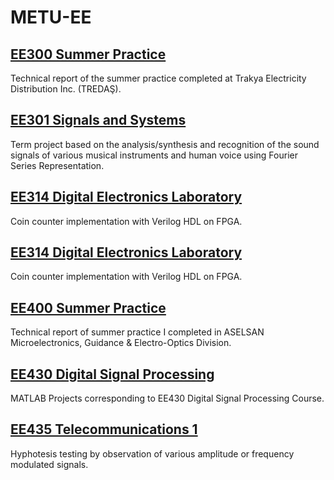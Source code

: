 # METU-EE

## [EE300 Summer Practice](EE300)
Technical report of the summer practice completed at Trakya Electricity Distribution Inc. (TREDAŞ).

## [EE301 Signals and Systems](EE301)
Term project based on the analysis/synthesis and recognition of the sound signals of various musical instruments and human voice using Fourier Series Representation.


## [EE314 Digital Electronics Laboratory](EE314)
Coin counter implementation with Verilog HDL on FPGA.

## [EE314 Digital Electronics Laboratory](EE314)
Coin counter implementation with Verilog HDL on FPGA.

## [EE400 Summer Practice](EE400)
Technical report of summer practice I completed in ASELSAN Microelectronics, Guidance & Electro-Optics Division.

## [EE430 Digital Signal Processing](EE430)
MATLAB Projects corresponding to EE430 Digital Signal Processing Course.

## [EE435 Telecommunications 1](EE435)
Hyphotesis testing by observation of various amplitude or frequency modulated signals.





